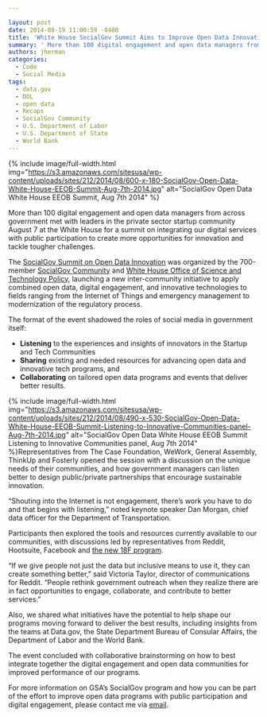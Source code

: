 ```yaml
---

layout: post
date: 2014-08-19 11:00:59 -0400
title: 'White House SocialGov Summit Aims to Improve Open Data Innovation'
summary: ' More than 100 digital engagement and open data managers from across government met with leaders in the private sector startup community August 7 at the White House for a summit on integrating our digital services with public participation to create more opportunities'
authors: jherman
categories:
  - Code
  - Social Media
tags:
  - data.gov
  - DOL
  - open data
  - Recaps
  - SocialGov Community
  - U.S. Department of Labor
  - U.S. Department of State
  - World Bank
---
```



{% include image/full-width.html img="https://s3.amazonaws.com/sitesusa/wp-content/uploads/sites/212/2014/08/600-x-180-SocialGov-Open-Data-White-House-EEOB-Summit-Aug-7th-2014.jpg" alt="SocialGov Open Data White House EEOB Summit, Aug 7th 2014" %}

More than 100 digital engagement and open data managers from across government met with leaders in the private sector startup community August 7 at the White House for a summit on integrating our digital services with public participation to create more opportunities for innovation and tackle tougher challenges.

The <a href="https://www.WHATEVER/event/socialgov-summit-for-open-data-innovation/" target="_blank">SocialGov Summit on Open Data Innovation</a> was organized by the 700-member <a href="https://www.WHATEVER/communities/social-media/" target="_blank">SocialGov Community</a> and <a href="http://www.whitehouse.gov/administration/eop/ostp/blog" target="_blank">White House Office of Science and Technology Policy</a>, launching a new inter-community initiative to apply combined open data, digital engagement, and innovative technologies to fields ranging from the Internet of Things and emergency management to modernization of the regulatory process.

The format of the event shadowed the roles of social media in government itself:

  * **Listening** to the experiences and insights of innovators in the Startup and Tech Communities
  * **Sharing** existing and needed resources for advancing open data and innovative tech programs, and
  * **Collaborating** on tailored open data programs and events that deliver better results.


{% include image/full-width.html img="https://s3.amazonaws.com/sitesusa/wp-content/uploads/sites/212/2014/08/490-x-530-SocialGov-Open-Data-White-House-EEOB-Summit-Listening-to-Innovative-Communities-panel-Aug-7th-2014.jpg" alt="SocialGov Open Data White House EEOB Summit Listening to Innovative Communities panel, Aug 7th 2014" %}Representatives from The Case Foundation, WeWork, General Assembly, ThinkUp and Fosterly opened the session with a discussion on the unique needs of their communities, and how government managers can listen better to design public/private partnerships that encourage sustainable innovation.

“Shouting into the Internet is not engagement, there’s work you have to do and that begins with listening,” noted keynote speaker Dan Morgan, chief data officer for the Department of Transportation.

Participants then explored the tools and resources currently available to our communities, with discussions led by representatives from Reddit, Hootsuite, Facebook and <a href="https://18f.gsa.gov/" target="_blank">the new 18F program</a>.

“If we give people not just the data but inclusive means to use it, they can create something better,” said Victoria Taylor, director of communications for Reddit. “People rethink government outreach when they realize there are in fact opportunities to engage, collaborate, and contribute to better services.”

Also, we shared what initiatives have the potential to help shape our programs moving forward to deliver the best results, including insights from the teams at Data.gov, the State Department Bureau of Consular Affairs, the Department of Labor and the World Bank.

The event concluded with collaborative brainstorming on how to best integrate together the digital engagement and open data communities for improved performance of our programs.

For more information on GSA’s SocialGov program and how you can be part of the effort to improve open data programs with public participation and digital engagement, please contact me via [email](mailto:justin.herman@gsa.gov).